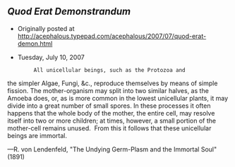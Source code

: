 ## <em>Quod Erat Demonstrandum</em>

 * Originally posted at http://acephalous.typepad.com/acephalous/2007/07/quod-erat-demon.html
 * Tuesday, July 10, 2007



			All unicellular beings, such as the Protozoa and
the simpler Algae, Fungi, &c., reproduce themselves by means of simple
fission. The mother-organism may split
into two similar halves, as the Amoeba does, or, as is more common in the
lowest unicellular plants, it may divide into a great number of small
spores. In these processes it often
happens that the whole body of the mother, the entire cell, may resolve itself
into two or more children; at times, however, a small portion of the
mother-cell remains unused.  From this it follows that these unicellular beings
are immortal.

—R. von Lendenfeld, "The Undying Germ-Plasm and the Immortal Soul" (1891)

		
